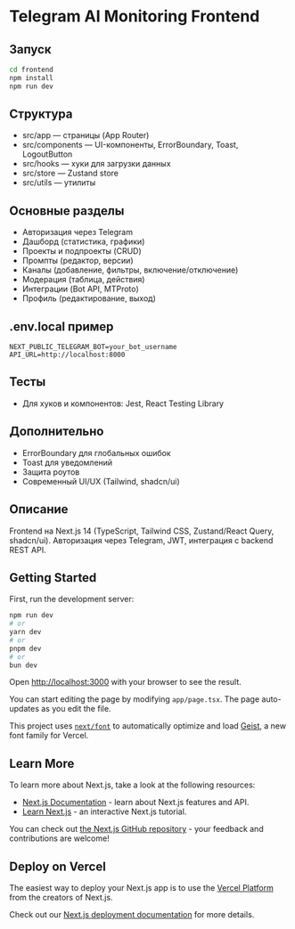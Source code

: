 # Telegram AI Monitoring Frontend

## Запуск

```bash
cd frontend
npm install
npm run dev
```

## Структура
- src/app — страницы (App Router)
- src/components — UI-компоненты, ErrorBoundary, Toast, LogoutButton
- src/hooks — хуки для загрузки данных
- src/store — Zustand store
- src/utils — утилиты

## Основные разделы
- Авторизация через Telegram
- Дашборд (статистика, графики)
- Проекты и подпроекты (CRUD)
- Промпты (редактор, версии)
- Каналы (добавление, фильтры, включение/отключение)
- Модерация (таблица, действия)
- Интеграции (Bot API, MTProto)
- Профиль (редактирование, выход)

## .env.local пример
```
NEXT_PUBLIC_TELEGRAM_BOT=your_bot_username
API_URL=http://localhost:8000
```

## Тесты
- Для хуков и компонентов: Jest, React Testing Library

## Дополнительно
- ErrorBoundary для глобальных ошибок
- Toast для уведомлений
- Защита роутов
- Современный UI/UX (Tailwind, shadcn/ui)

## Описание

Frontend на Next.js 14 (TypeScript, Tailwind CSS, Zustand/React Query, shadcn/ui). Авторизация через Telegram, JWT, интеграция с backend REST API.

## Getting Started

First, run the development server:

```bash
npm run dev
# or
yarn dev
# or
pnpm dev
# or
bun dev
```

Open [http://localhost:3000](http://localhost:3000) with your browser to see the result.

You can start editing the page by modifying `app/page.tsx`. The page auto-updates as you edit the file.

This project uses [`next/font`](https://nextjs.org/docs/app/building-your-application/optimizing/fonts) to automatically optimize and load [Geist](https://vercel.com/font), a new font family for Vercel.

## Learn More

To learn more about Next.js, take a look at the following resources:

- [Next.js Documentation](https://nextjs.org/docs) - learn about Next.js features and API.
- [Learn Next.js](https://nextjs.org/learn) - an interactive Next.js tutorial.

You can check out [the Next.js GitHub repository](https://github.com/vercel/next.js) - your feedback and contributions are welcome!

## Deploy on Vercel

The easiest way to deploy your Next.js app is to use the [Vercel Platform](https://vercel.com/new?utm_medium=default-template&filter=next.js&utm_source=create-next-app&utm_campaign=create-next-app-readme) from the creators of Next.js.

Check out our [Next.js deployment documentation](https://nextjs.org/docs/app/building-your-application/deploying) for more details.
